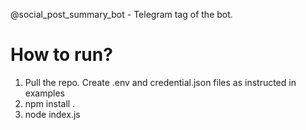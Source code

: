 @social_post_summary_bot - Telegram tag of the bot.
# How to run?
1. Pull the repo. Create .env and credential.json files as instructed in examples
2. npm install .
3. node index.js
